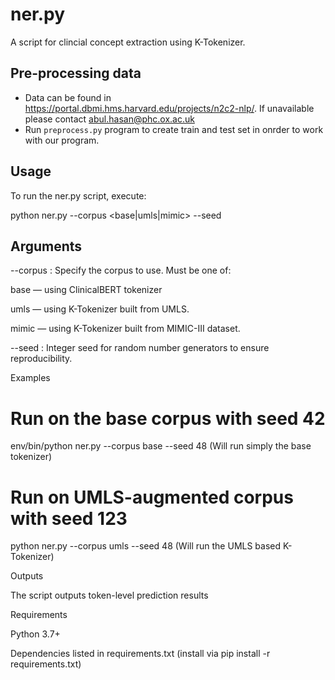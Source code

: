 # ner.py

A script for clincial concept extraction using K-Tokenizer.

## Pre-processing data
- Data can be found in https://portal.dbmi.hms.harvard.edu/projects/n2c2-nlp/. If unavailable please contact abul.hasan@phc.ox.ac.uk 
- Run ```preprocess.py``` program to create train and test set in onrder to work with our program.

## Usage

To run the ner.py script, execute:

python ner.py --corpus <base|umls|mimic> --seed <your seed>

## Arguments

--corpus  : Specify the corpus to use. Must be one of:

base  — using ClinicalBERT tokenizer

umls  — using K-Tokenizer built from UMLS.

mimic — using K-Tokenizer built from MIMIC-III dataset.

--seed    : Integer seed for random number generators to ensure reproducibility.

Examples

# Run on the base corpus with seed 42
env/bin/python ner.py --corpus base --seed 48 (Will run simply the base tokenizer)

# Run on UMLS-augmented corpus with seed 123
python ner.py --corpus umls --seed 48 (Will run the UMLS based K-Tokenizer)

Outputs

The script outputs token-level prediction results

Requirements

Python 3.7+

Dependencies listed in requirements.txt (install via pip install -r requirements.txt)

